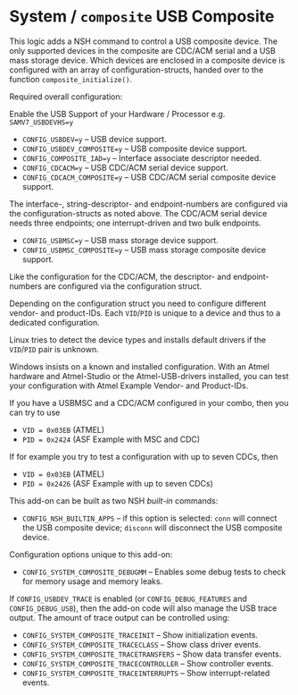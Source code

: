 # System / `composite` USB Composite

This logic adds a NSH command to control a USB composite device. The only
supported devices in the composite are CDC/ACM serial and a USB mass storage
device. Which devices are enclosed in a composite device is configured with an
array of configuration-structs, handed over to the function
`composite_initialize()`.

Required overall configuration:

Enable the USB Support of your Hardware / Processor e.g. `SAMV7_USBDEVHS=y`

- `CONFIG_USBDEV=y` – USB device support.
- `CONFIG_USBDEV_COMPOSITE=y` – USB composite device support.
- `CONFIG_COMPOSITE_IAD=y` – Interface associate descriptor needed.
- `CONFIG_CDCACM=y` – USB CDC/ACM serial device support.
- `CONFIG_CDCACM_COMPOSITE=y` – USB CDC/ACM serial composite device support.

The interface-, string-descriptor- and endpoint-numbers are configured via the
configuration-structs as noted above. The CDC/ACM serial device needs three
endpoints; one interrupt-driven and two bulk endpoints.

- `CONFIG_USBMSC=y` – USB mass storage device support.
- `CONFIG_USBMSC_COMPOSITE=y` – USB mass storage composite device support.

Like the configuration for the CDC/ACM, the descriptor- and endpoint-numbers are
configured via the configuration struct.

Depending on the configuration struct you need to configure different vendor-
and product-IDs. Each `VID`/`PID` is unique to a device and thus to a dedicated
configuration.

Linux tries to detect the device types and installs default drivers if the
`VID`/`PID` pair is unknown.

Windows insists on a known and installed configuration. With an Atmel hardware
and Atmel-Studio or the Atmel-USB-drivers installed, you can test your
configuration with Atmel Example Vendor- and Product-IDs.

If you have a USBMSC and a CDC/ACM configured in your combo, then you can try to
use

- `VID = 0x03EB` (ATMEL)
- `PID = 0x2424` (ASF Example with MSC and CDC)

If for example you try to test a configuration with up to seven CDCs, then

- `VID = 0x03EB` (ATMEL)
- `PID = 0x2426` (ASF Example with up to seven CDCs)

This add-on can be built as two NSH _built-in_ commands:

- `CONFIG_NSH_BUILTIN_APPS` – if this option is selected: `conn` will connect
  the USB composite device; `disconn` will disconnect the USB composite device.

Configuration options unique to this add-on:

- `CONFIG_SYSTEM_COMPOSITE_DEBUGMM` – Enables some debug tests to check for
  memory usage and memory leaks.

If `CONFIG_USBDEV_TRACE` is enabled (or `CONFIG_DEBUG_FEATURES` and
`CONFIG_DEBUG_USB`), then the add-on code will also manage the USB trace output.
The amount of trace output can be controlled using:

- `CONFIG_SYSTEM_COMPOSITE_TRACEINIT` – Show initialization events.
- `CONFIG_SYSTEM_COMPOSITE_TRACECLASS` – Show class driver events.
- `CONFIG_SYSTEM_COMPOSITE_TRACETRANSFERS` – Show data transfer events.
- `CONFIG_SYSTEM_COMPOSITE_TRACECONTROLLER` – Show controller events.
- `CONFIG_SYSTEM_COMPOSITE_TRACEINTERRUPTS` – Show interrupt-related events.
